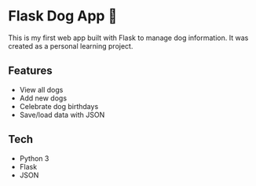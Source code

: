# Flask Dog App 🐶

This is my first web app built with Flask to manage dog information.
It was created as a personal learning project.

## Features

- View all dogs
- Add new dogs
- Celebrate dog birthdays
- Save/load data with JSON

## Tech

- Python 3
- Flask
- JSON
